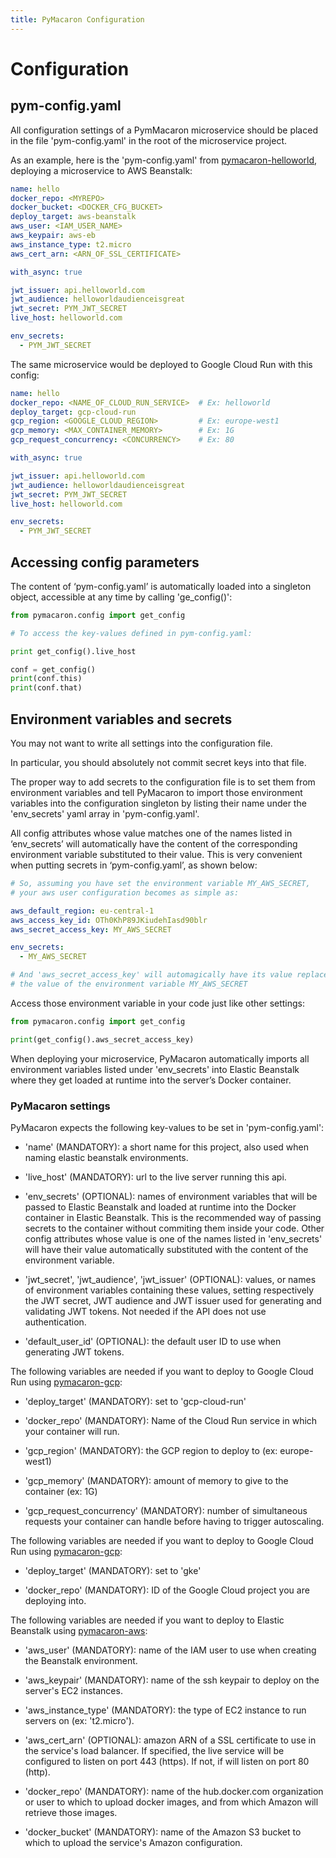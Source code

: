 ```yaml
---
title: PyMacaron Configuration
---
```


Configuration
=============


## pym-config.yaml

All configuration settings of a PymMacaron microservice should be placed in the
file 'pym-config.yaml' in the root of the microservice project.

As an example, here is the 'pym-config.yaml' from
[pymacaron-helloworld](https://github.com/pymacaron/pymacaron-helloworld/blob/master/pym-config.yaml),
deploying a microservice to AWS Beanstalk:

```yaml
name: hello
docker_repo: <MYREPO>
docker_bucket: <DOCKER_CFG_BUCKET>
deploy_target: aws-beanstalk
aws_user: <IAM_USER_NAME>
aws_keypair: aws-eb
aws_instance_type: t2.micro
aws_cert_arn: <ARN_OF_SSL_CERTIFICATE>

with_async: true

jwt_issuer: api.helloworld.com
jwt_audience: helloworldaudienceisgreat
jwt_secret: PYM_JWT_SECRET
live_host: helloworld.com

env_secrets:
  - PYM_JWT_SECRET
```

The same microservice would be deployed to Google Cloud Run with this config:

```yaml
name: hello
docker_repo: <NAME_OF_CLOUD_RUN_SERVICE>  # Ex: helloworld
deploy_target: gcp-cloud-run
gcp_region: <GOOGLE_CLOUD_REGION>         # Ex: europe-west1
gcp_memory: <MAX_CONTAINER_MEMORY>        # Ex: 1G
gcp_request_concurrency: <CONCURRENCY>    # Ex: 80

with_async: true

jwt_issuer: api.helloworld.com
jwt_audience: helloworldaudienceisgreat
jwt_secret: PYM_JWT_SECRET
live_host: helloworld.com

env_secrets:
  - PYM_JWT_SECRET
```

## Accessing config parameters

The content of ‘pym-config.yaml’ is automatically loaded into a singleton
object, accessible at any time by calling 'ge_config()':

```python
from pymacaron.config import get_config

# To access the key-values defined in pym-config.yaml:

print get_config().live_host

conf = get_config()
print(conf.this)
print(conf.that)
```

## Environment variables and secrets

You may not want to write all settings into the configuration file.

In particular, you should absolutely not commit secret keys into that file.

The proper way to add secrets to the configuration file is to set them from
environment variables and tell PyMacaron to import those environment variables
into the configuration singleton by listing their name under the 'env_secrets'
yaml array in 'pym-config.yaml'.

All config attributes whose value matches one of the names listed in
‘env_secrets’ will automatically have the content of the corresponding
environment variable substituted to their value. This is very convenient when
putting secrets in ‘pym-config.yaml’, as shown below:

```yaml
# So, assuming you have set the environment variable MY_AWS_SECRET,
# your aws user configuration becomes as simple as:

aws_default_region: eu-central-1
aws_access_key_id: OTh0KhP89JKiudehIasd90blr
aws_secret_access_key: MY_AWS_SECRET

env_secrets:
  - MY_AWS_SECRET

# And 'aws_secret_access_key' will automagically have its value replaced with
# the value of the environment variable MY_AWS_SECRET
```

Access those environment variable in your code just like other settings:

```python
from pymacaron.config import get_config

print(get_config().aws_secret_access_key)
```

When deploying your microservice, PyMacaron automatically imports all
environment variables listed under 'env_secrets' into Elastic Beanstalk where
they get loaded at runtime into the server’s Docker container.


### PyMacaron settings

PyMacaron expects the following key-values to be set in 'pym-config.yaml':

* 'name' (MANDATORY): a short name for this project, also used when naming
  elastic beanstalk environments.

* 'live_host' (MANDATORY): url to the live server running this api.

* 'env_secrets' (OPTIONAL): names of environment variables that will be passed
  to Elastic Beanstalk and loaded at runtime into the Docker container in
  Elastic Beanstalk. This is the recommended way of passing secrets to the
  container without commiting them inside your code. Other config attributes
  whose value is one of the names listed in 'env_secrets' will have their value
  automatically substituted with the content of the environment variable.

* 'jwt_secret', 'jwt_audience', 'jwt_issuer' (OPTIONAL): values, or names of
  environment variables containing these values, setting respectively the JWT
  secret, JWT audience and JWT issuer used for generating and validating JWT
  tokens. Not needed if the API does not use authentication.

* 'default_user_id' (OPTIONAL): the default user ID to use when generating JWT
  tokens.

The following variables are needed if you want to deploy to Google Cloud Run
using
[pymacaron-gcp](https://github.com/pymacaron/pymacaron-gcp):

* 'deploy_target' (MANDATORY): set to 'gcp-cloud-run'

* 'docker_repo' (MANDATORY): Name of the Cloud Run service in which your
  container will run.

* 'gcp_region' (MANDATORY): the GCP region to deploy to (ex: europe-west1)

* 'gcp_memory' (MANDATORY): amount of memory to give to the container (ex: 1G)

* 'gcp_request_concurrency' (MANDATORY): number of simultaneous requests your
  container can handle before having to trigger autoscaling.

The following variables are needed if you want to deploy to Google Cloud Run
using
[pymacaron-gcp](https://github.com/pymacaron/pymacaron-gcp):

* 'deploy_target' (MANDATORY): set to 'gke'

* 'docker_repo' (MANDATORY): ID of the Google Cloud project you are deploying into.

The following variables are needed if you want to deploy to Elastic Beanstalk
using
[pymacaron-aws](https://github.com/pymacaron/pymacaron-aws):

* 'aws_user' (MANDATORY): name of the IAM user to use when creating the
  Beanstalk environment.

* 'aws_keypair' (MANDATORY): name of the ssh keypair to deploy on the server's
  EC2 instances.

* 'aws_instance_type' (MANDATORY): the type of EC2 instance to run servers on
  (ex: 't2.micro').

* 'aws_cert_arn' (OPTIONAL): amazon ARN of a SSL certificate to use in the
  service's load balancer. If specified, the live service will be configured to
  listen on port 443 (https). If not, if will listen on port 80 (http).

* 'docker_repo' (MANDATORY): name of the hub.docker.com organization or user to
  which to upload docker images, and from which Amazon will retrieve those
  images.

* 'docker_bucket' (MANDATORY): name of the Amazon S3 bucket to which to upload
  the service's Amazon configuration.